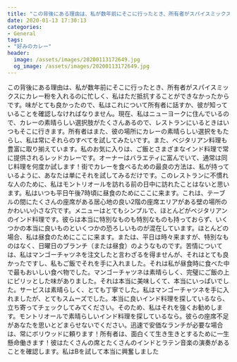 ```yaml
---
title: "この背後にある理由は、私が数年前にそこに行ったとき、所有者がスパイスミックスにカレー粉を入れるのに忙しく、私はただ抵抗することができなかったからです。"
date: 2020-01-13 17:30:13
categories:
- General
tags:
- "好みのカレー"
header:
  image: /assets/images/20200113172649.jpg
  og_image: /assets/images/20200113172649.jpg
---
```


この背後にある理由は、私が数年前にそこに行ったとき、所有者がスパイスミックスにカレー粉を入れるのに忙しく、私はただ抵抗することができなかったからです。味がとても良かったので、私はこれについて所有者に話すか、彼が知っていることを確認しなければなりません。現在、私はニューヨークに住んでいるので、カレーの素晴らしい選択肢がたくさんあるので、レストランにいるときはいつもそこに行きます。所有者はまた、彼の場所にカレーの素晴らしい選択をもたらし、私は常にそれらのすべてを試してみたいです。また、ベジタリアン料理も豊富に取り揃えています。私のお気に入りは、ご飯とさまざまなインド料理で常に提供されるレッドカレーです。オーナーはバラエティに富んでいて、通常は同じ料理を何度か試します！街でカレーを食べるための最良の方法は、私が持っているように、あなたは単にそれを試してみるだけです。このレストランに不慣れな人のために、私はモントリオールを訪れる前の日中に訪れたことはないと思います。私はいつも平日午後7時頃に昼食のためにここに来ます。これは、テーブルの間にたくさんの座席がある居心地の良い2階の座席エリアがある壁の場所のかわいい小さな穴です。メニューはとてもシンプルで、ほとんどがベジタリアンのインド料理です。彼らは本当に特別なものも特別なものも持っておらず、いくつかの本当に良いものといくつかの恐ろしいものが混在しています。ほとんどの場合、私は昼食のためにここに来ます。または、平日は時々来ますが、特別なものはなく、日曜日のブランチ（または昼食）のようなものです。苦情については、私はマンゴーチャツネを注文したと言わざるを得ませんが、それはとても良かったですし、私もご飯でそれを手に入れました。それは私が昼食時に食べた中で最もおいしい食べ物でした。マンゴーチャツネは素晴らしく、完璧にご飯の上にピリッとした味がありました。それは本当に美味しくて、本当にいっぱいでした。サービスは素晴らしく、とても丁寧でした。私はマンゴーチャツネを手に入れましたが、とてもスムーズでした。本当に良いインド料理を探しているなら、立ち寄ってチェックしてみてください。そのため、私はそれを強くお勧めします。モントリオールで素晴らしいインド料理を探しているなら。彼らの座席不足があなたを思いとどまらせないでください。迅速で安価なランチが必要な場合は、常にボリウッドに頼ります！所有者は、面白くて生き生きとするために一生懸命働きます！彼はたくさんの席とたくさんのインドとラテン音楽の演奏があることを確認します。私はBを試して本当に興奮しました

